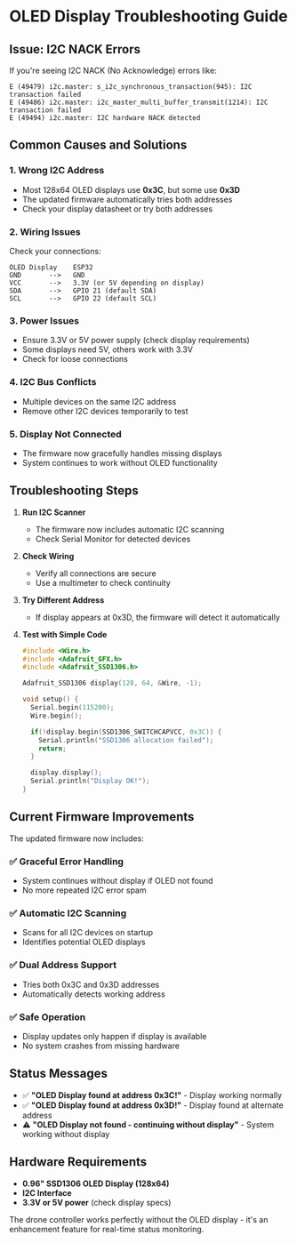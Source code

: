 # OLED Display Troubleshooting Guide

## Issue: I2C NACK Errors

If you're seeing I2C NACK (No Acknowledge) errors like:

```
E (49479) i2c.master: s_i2c_synchronous_transaction(945): I2C transaction failed
E (49486) i2c.master: i2c_master_multi_buffer_transmit(1214): I2C transaction failed
E (49494) i2c.master: I2C hardware NACK detected
```

## Common Causes and Solutions

### 1. **Wrong I2C Address**

- Most 128x64 OLED displays use **0x3C**, but some use **0x3D**
- The updated firmware automatically tries both addresses
- Check your display datasheet or try both addresses

### 2. **Wiring Issues**

Check your connections:

```
OLED Display    ESP32
GND       -->   GND
VCC       -->   3.3V (or 5V depending on display)
SDA       -->   GPIO 21 (default SDA)
SCL       -->   GPIO 22 (default SCL)
```

### 3. **Power Issues**

- Ensure 3.3V or 5V power supply (check display requirements)
- Some displays need 5V, others work with 3.3V
- Check for loose connections

### 4. **I2C Bus Conflicts**

- Multiple devices on the same I2C address
- Remove other I2C devices temporarily to test

### 5. **Display Not Connected**

- The firmware now gracefully handles missing displays
- System continues to work without OLED functionality

## Troubleshooting Steps

1. **Run I2C Scanner**

   - The firmware now includes automatic I2C scanning
   - Check Serial Monitor for detected devices

2. **Check Wiring**

   - Verify all connections are secure
   - Use a multimeter to check continuity

3. **Try Different Address**

   - If display appears at 0x3D, the firmware will detect it automatically

4. **Test with Simple Code**

   ```cpp
   #include <Wire.h>
   #include <Adafruit_GFX.h>
   #include <Adafruit_SSD1306.h>

   Adafruit_SSD1306 display(128, 64, &Wire, -1);

   void setup() {
     Serial.begin(115200);
     Wire.begin();

     if(!display.begin(SSD1306_SWITCHCAPVCC, 0x3C)) {
       Serial.println("SSD1306 allocation failed");
       return;
     }

     display.display();
     Serial.println("Display OK!");
   }
   ```

## Current Firmware Improvements

The updated firmware now includes:

### ✅ **Graceful Error Handling**

- System continues without display if OLED not found
- No more repeated I2C error spam

### ✅ **Automatic I2C Scanning**

- Scans for all I2C devices on startup
- Identifies potential OLED displays

### ✅ **Dual Address Support**

- Tries both 0x3C and 0x3D addresses
- Automatically detects working address

### ✅ **Safe Operation**

- Display updates only happen if display is available
- No system crashes from missing hardware

## Status Messages

- ✅ **"OLED Display found at address 0x3C!"** - Display working normally
- ✅ **"OLED Display found at address 0x3D!"** - Display found at alternate address
- ⚠️ **"OLED Display not found - continuing without display"** - System working without display

## Hardware Requirements

- **0.96" SSD1306 OLED Display (128x64)**
- **I2C Interface**
- **3.3V or 5V power** (check display specs)

The drone controller works perfectly without the OLED display - it's an enhancement feature for real-time status monitoring.
